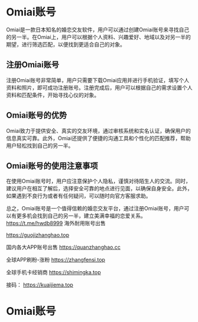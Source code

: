 # Omiai账号

  
Omiai是一款日本知名的婚恋交友软件，用户可以通过创建Omiai账号来寻找自己的另一半。在Omiai上，用户可以根据个人资料、兴趣爱好、地域以及对另一半的期望，进行筛选匹配，以便找到更适合自己的对象。

  
<h2>注册Omiai账号</h2>

注册Omiai账号非常简单，用户只需要下载Omiai应用并进行手机验证，填写个人资料和照片，即可成功注册账号。注册完成后，用户可以根据自己的需求设置个人资料和匹配条件，开始寻找心仪的对象。

 
<h2>Omiai账号的优势</h2>

Omiai致力于提供安全、真实的交友环境，通过审核系统和实名认证，确保用户的信息真实可靠。此外，Omiai还提供了便捷的沟通工具和个性化的匹配推荐，帮助用户轻松找到自己的另一半。


<h2>Omiai账号的使用注意事项</h2>

在使用Omiai账号时，用户应注意保护个人隐私，谨慎对待陌生人的交流。同时，建议用户在相互了解后，选择安全可靠的地点进行见面，以确保自身安全。此外，如果遇到不良行为或者有任何疑问，可以随时向官方客服求助。


总之，Omiai账号是一个值得信赖的婚恋交友平台，通过注册Omiai账号，用户可以有更多机会找到自己的另一半，建立美满幸福的恋爱关系。https://t.me/hwdb8999
海外耐用账号出售

https://guojizhanghao.top 

国内各大APP账号出售
https://quanzhanghao.cc     

全球APP刷粉-涨粉 
https://zhangfensi.top 

全球手机卡经销商
https://shimingka.top 

接码：
https://kuaijiema.top

# Omiai账号
